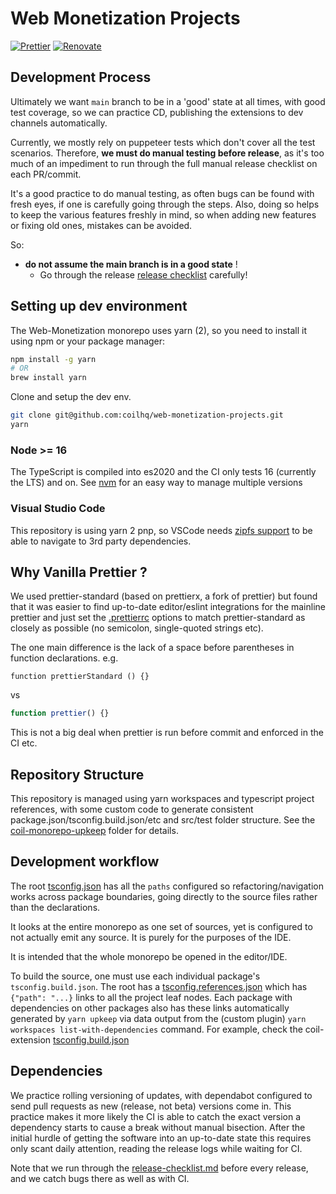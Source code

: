 # Web Monetization Projects

[![Prettier](https://img.shields.io/badge/code_style-prettier-ff69b4.svg?style=flat-square)](https://prettier.io/)
[![Renovate](https://img.shields.io/badge/renovate-enabled-brightgreen.svg)](https://renovatebot.com)

## Development Process

Ultimately we want `main` branch to be in a 'good' state at all times, with good test
coverage, so we can practice CD, publishing the extensions to dev channels automatically.

Currently, we mostly rely on puppeteer tests which don't cover all the test scenarios.
Therefore, **we must do manual testing before release**, as it's too much of an impediment
to run through the full manual release checklist on each PR/commit.

It's a good practice to do manual testing, as often bugs can be found with fresh eyes,
if one is carefully going through the steps. Also, doing so helps to keep the various
features freshly in mind, so when adding new features or fixing old ones, mistakes can
be avoided.

So:

- **do not assume the main branch is in a good state** !
  - Go through the release [release checklist](packages/coil-extension/docs/release-checklist.md) carefully!

## Setting up dev environment

The Web-Monetization monorepo uses yarn (2), so you need to install it using npm or your package manager:

```sh
npm install -g yarn
# OR
brew install yarn
```

Clone and setup the dev env.

```sh
git clone git@github.com:coilhq/web-monetization-projects.git
yarn
```

### Node >= 16

The TypeScript is compiled into es2020 and the CI only tests 16 (currently the LTS) and on.
See [nvm](https://github.com/nvm-sh/nvm#install--update-script) for an easy way to manage multiple versions

### Visual Studio Code

This repository is using yarn 2 pnp, so VSCode needs
[zipfs support](https://marketplace.visualstudio.com/items?itemName=arcanis.vscode-zipfs) to
be able to navigate to 3rd party dependencies.

## Why Vanilla Prettier ?

We used prettier-standard (based on prettierx, a fork of prettier) but found that it
was easier to find up-to-date editor/eslint integrations for the mainline prettier
and just set the [.prettierrc](./.prettierrc) options to match prettier-standard as
closely as possible (no semicolon, single-quoted strings etc).

The one main difference is the lack of a space before parentheses in function declarations.
e.g.

```
function prettierStandard () {}
```

vs

```typescript
function prettier() {}
```

This is not a big deal when prettier is run before commit and enforced in the CI etc.

## Repository Structure

This repository is managed using yarn workspaces and typescript project references, with some custom code to
generate consistent package.json/tsconfig.build.json/etc and src/test folder structure.
See the [coil-monorepo-upkeep](packages/coil-monorepo-upkeep) folder for details.

## Development workflow

The root [tsconfig.json](tsconfig.json) has all the `paths` configured so refactoring/navigation
works across package boundaries, going directly to the source files rather than the declarations.

It looks at the entire monorepo as one set of sources, yet is configured to not actually emit any source.
It is purely for the purposes of the IDE.

It is intended that the whole monorepo be opened in the editor/IDE.

To build the source, one must use each individual package's `tsconfig.build.json`.
The root has a [tsconfig.references.json](tsconfig.references.json) which has `{"path": "...}`
links to all the project leaf nodes. Each package with dependencies on other packages also has these
links automatically generated by `yarn upkeep` via data output from the (custom plugin)
`yarn workspaces list-with-dependencies` command.
For example, check the coil-extension [tsconfig.build.json](./packages/coil-extension/tsconfig.build.json)

## Dependencies

We practice rolling versioning of updates, with dependabot configured to send
pull requests as new (release, not beta) versions come in. This practice makes
it more likely the CI is able to catch the exact version a dependency starts to
cause a break without manual bisection. After the initial hurdle of getting the
software into an up-to-date state this requires only scant daily attention,
reading the release logs while waiting for CI.

Note that we run through the [release-checklist.md](packages/coil-extension/docs/release-checklist.md)
before every release, and we catch bugs there as well as with CI.
